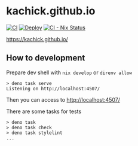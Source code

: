 # kachick.github.io

[![CI](https://github.com/kachick/kachick.github.io/actions/workflows/ci.yml/badge.svg?branch=main)](https://github.com/kachick/kachick.github.io/actions/workflows/ci.yml?query=event%3Apush++)
[![Deploy](https://github.com/kachick/kachick.github.io/actions/workflows/pages.yml/badge.svg)](https://github.com/kachick/kachick.github.io/actions/workflows/pages.yml)
[![CI - Nix Status](https://github.com/kachick/kachick.github.io/actions/workflows/ci-nix.yml/badge.svg?branch=main)](https://github.com/kachick/kachick.github.io/actions/workflows/ci-nix.yml?query=branch%3Amain+)

<https://kachick.github.io/>

## How to development

Prepare dev shell with `nix develop` or `direnv allow`

```console
> deno task serve
Listening on http://localhost:4507/
```

Then you can access to <http://localhost:4507/>

There are some tasks for tests

```console
> deno task
> deno task check
> deno task stylelint
...
```
